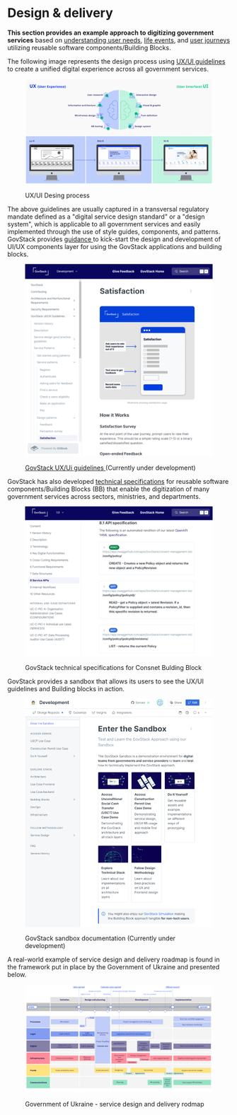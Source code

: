 # Design & delivery

**This section provides an example approach to digitizing government services** based on [understanding user needs](https://govstack.gitbook.io/implementation-playbook/govstack-implementation-playbook/digital-service-design-standard-and-delivery-protocol/understand-user-needs-and-identiry-as-is-user-journey), [life events](https://govstack.gitbook.io/implementation-playbook/govstack-implementation-playbook/learning-and-exchange/artefacts#request-for-information-3-rfi-3), and [user journeys ](https://govstack.gitbook.io/implementation-playbook/govstack-implementation-playbook/learning-and-exchange/artefacts#request-for-information-5-rfi-5)utilizing reusable software components/Building Blocks.&#x20;

The following image represents the design process using [UX/UI guidelines](https://govstack.gitbook.io/specification/v/govstack-specification-main/govstack-ui-ux-guidelines) to create a unified digital experience across all government services.

<figure><img src="../../../.gitbook/assets/22.-Digital-Service-Design-Standard-and-Delivery-Protocol (2).jpg" alt=""><figcaption><p>UX/UI Desing process </p></figcaption></figure>

The above guidelines are usually captured in a transversal regulatory mandate defined as a "digital service design standard" or a "design system", which is applicable to all government services and easily implemented through the use of style guides, components, and patterns. GovStack provides [guidance ](https://govstack.gitbook.io/specification/v/govstack-specification-main/govstack-ui-ux-guidelines)to kick-start the design and development of UI/UX components layer for using the GovStack applications and building blocks.

<figure><img src="../../../.gitbook/assets/Screenshot 2023-10-31 190207.png" alt=""><figcaption><p><a href="https://govstack.gitbook.io/specification/v/govstack-specification-main/govstack-ui-ux-guidelines">GovStack UX/Ui guidelines </a>(Currently under development)</p></figcaption></figure>

GovStack has also developed [technical specifications](https://govstack.gitbook.io/specification/v/1.0/) for reusable software components/Building Blocks (BB) that enable the digitization of many government services across sectors, ministries, and departments.

<figure><img src="../../../.gitbook/assets/Screenshot 2023-10-31 191233.png" alt=""><figcaption><p>GovStack technical specifications for Consnet Bulding Block</p></figcaption></figure>

GovStack provides a sandbox that allows its users to see the UX/UI guidelines and Building blocks in action.

<figure><img src="../../../.gitbook/assets/Screenshot 2023-10-31 192008.png" alt=""><figcaption><p>GovStack sandbox documentation (Currently under development)</p></figcaption></figure>

A real-world example of service design and delivery roadmap is found in the framework put in place by the Government of Ukraine and presented below.

<figure><img src="../../../.gitbook/assets/21a.-GovStack-country-engagement-journey (1) (1).jpg" alt=""><figcaption><p> Government of Ukraine - service design and delivery rodmap</p></figcaption></figure>
